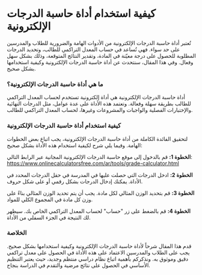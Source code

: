 كيفية استخدام أداة حاسبة الدرجات الإلكترونية
============================================

تُعتبر أداة حاسبة الدرجات الإلكترونية من الأدوات الهامة والضرورية للطلاب والمدرسين على حد سواء. فهي تُساعد في حساب المعدل التراكمي للطالب، وتحديد الدرجات المطلوبة للحصول على درجة معيّنة في المادة، وتقدير النتائج المتوقعة، وذلك بشكل سهل وفعال. وفي هذا المقال، سنتحدث عن أداة حاسبة الدرجات الإلكترونية وكيفية استخدامها بشكل صحيح.

###  ما هي أداة حاسبة الدرجات الإلكترونية؟ 

أداة حاسبة الدرجات الإلكترونية هي أداة إلكترونية تستخدم لحساب المعدل التراكمي للطالب بطريقة سهلة وفعالة. وتعتمد هذه الأداة على عدة عوامل، مثل الدرجات النهائية والإختبارات الفصلية والواجبات والمشروعات وغيرها، لحساب المعدل التراكمي للطالب.

###  كيفية استخدام أداة حاسبة الدرجات الإلكترونية 

لتحقيق الفائدة الكاملة من أداة حاسبة الدرجات الإلكترونية، يجب اتباع بعض الخطوات الهامة. وفيما يلي شرح لكيفية استخدام هذه الأداة بشكل صحيح:

**الخطوة 1:** قم بالدخول إلى موقع حاسبة الدرجات الإلكترونية المجانية عبر الرابط التالي: <https://www.onlinecalculatorsfree.com/ar/tools/grade-calculator.html>

**الخطوة 2:** ادخل الدرجات التي حصلت عليها في المدرسة في حقل الدرجات المحدد في الأداة. يمكنك إدخال الدرجات بشكل رقمي أو على شكل حروف.

**الخطوة 3:** قم بتحديد الوزن المثالي لكل مادة. يجب أن يتم تحديد الوزن المثالي بناءً على وزن كل مادة في المجموع الكلي للمواد.

**الخطوة 4:** قم بالضغط على زر "حساب" لحساب المعدل التراكمي الخاص بك. سيظهر لك النتيجة في الجزء السفلي من الأداة.

###  الخلاصة 

قدم هذا المقال شرحاً لأداة حاسبة الدرجات الإلكترونية وكيفية استخدامها بشكل صحيح. يجب على الطلاب والمدرسين الاعتماد على هذه الأداة في الحصول على معدل تراكمي دقيق وموثوق به. ونذكركم بأهمية اتباع نظام دراسي منتظم وجديد، حيث يعتبر التنظيم الأساسي في الحصول على نتائج مرضية والتقدم في الدراسة بنجاح.